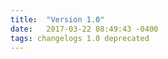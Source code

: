 ```yaml
---
title:  "Version 1.0"
date:   2017-03-22 08:49:43 -0400
tags: changelogs 1.0 deprecated
---
```


<script src="https://gist.github.com/spinnaker-release/befeb63edc8a0965e8dfe248bbf9a303.js"></script>
